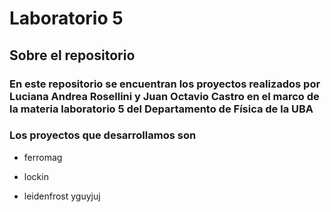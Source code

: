 # Laboratorio 5

## Sobre el repositorio

### En este repositorio se encuentran los proyectos realizados por Luciana Andrea Rosellini y Juan Octavio Castro en el marco de la materia laboratorio 5 del Departamento de Física de la UBA

### Los proyectos que desarrollamos son

- ferromag

- lockin

- leidenfrost
yguyjuj